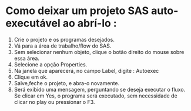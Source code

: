 # Como deixar um projeto SAS auto-executável ao abrí-lo :

1. Crie o projeto e os programas desejados.
2. Vá para a área de trabalho/flow do SAS.
3. Sem selecionar nenhum objeto, clique o botão direito do mouse sobre essa área.
4. Selecione a opção Properties.
5. Na janela que aparecerá, no campo Label, digite : Autoexec
6. Clique em ok.
7. Salve,feche o projeto, e abra-o novamente.
8. Será exibido uma mensagem, perguntando se deseja executar o fluxo. Se clicar em Yes, o programa será executado, sem necessidade de clicar no play ou pressionar o F3.
